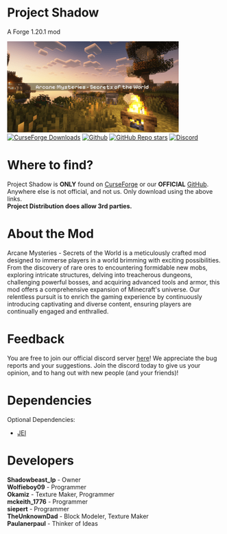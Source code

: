 # Project Shadow
A Forge 1.20.1 mod

[![Project Shadow Icon](https://raw.githubusercontent.com/TheshadowLP/Forge-Shadow-1.20.1/main/long_logo.png)](https://github.com/TheshadowLP/Forge-Shadow-1.20.1)
[![CurseForge Downloads](https://img.shields.io/curseforge/dt/996245)](https://www.curseforge.com/minecraft/mc-mods/arcanemysteries)
[![Github](https://img.shields.io/badge/Official_Github-%2520?color=46cfb3&link=https%3A%2F%2Fgithub.com%2FTheshadowLP%2FForge-Shadow-1.20.1)](https://github.com/TheshadowLP/Forge-Shadow-1.20.1)
[![GitHub Repo stars](https://img.shields.io/github/stars/TheshadowLP/Forge-Shadow-1.20.1)](https://github.com/TheshadowLP/Forge-Shadow-1.20.1)
<a href="https://discord.gg/nkTkMsBDmg" rel="nofollow"><img src="https://img.shields.io/discord/1188804461762723891?color=5865f2&label=Discord&style=flat" alt="Discord"></a>

# Where to find?
Project Shadow is **ONLY** found on
[CurseForge](https://legacy.curseforge.com/minecraft/mc-mods/projectshadow)
or our **OFFICIAL** [GitHub](https://github.com/TheshadowLP/Forge-Shadow-1.20.1).
Anywhere else is not official, and not us. Only download using the above links. <br>
**Project Distribution does allow 3rd parties.**

# About the Mod
Arcane Mysteries - Secrets of the World is a meticulously crafted mod designed to
immerse players in a world brimming with exciting possibilities. From the discovery of rare ores to encountering formidable new mobs, exploring intricate structures, delving into treacherous dungeons, challenging powerful bosses, and acquiring advanced tools and armor, this mod offers a comprehensive expansion of Minecraft's universe. Our relentless pursuit is to enrich the gaming experience by continuously introducing captivating and diverse content, ensuring players are continually engaged and enthralled.

# Feedback
You are free to join our official discord server [here](https://discord.gg/nkTkMsBDmg)! We appreciate the bug reports and your suggestions. Join the discord today to give us your opinion, and to hang out with new people (and your friends)!


# Dependencies
Optional Dependencies:
- [JEI](https://www.curseforge.com/minecraft/mc-mods/jei/files/all?page=1&pageSize=20&version=1.20.1&gameVersionTypeId=1) 


# Developers
**Shadowbeast_lp** - Owner <br>
**Wolfieboy09** - Programmer <br>
**Okamiz** - Texture Maker, Programmer <br>
**mckeith_1776** - Programmer <br>
**siepert** - Programmer <br>
**TheUnknownDad** - Block Modeler, Texture Maker <br>
**Paulanerpaul** - Thinker of Ideas <br>
